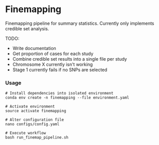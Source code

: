 Finemapping
===========

Finemapping pipeline for summary statistics. Currently only implements credible set analysis.

TODO:
  - Write documentation
  - Get proportion of cases for each study
  - Combine credible set results into a single file per study
  - Chromosome X currently isn't working
  - Stage 1 currently fails if no SNPs are selected

### Usage

```
# Install dependencies into isolated environment
conda env create -n finemapping --file environment.yaml

# Activate environment
source activate finemapping

# Alter configuration file
nano configs/config.yaml

# Execute workflow
bash run_finemap_pipeline.sh
```
